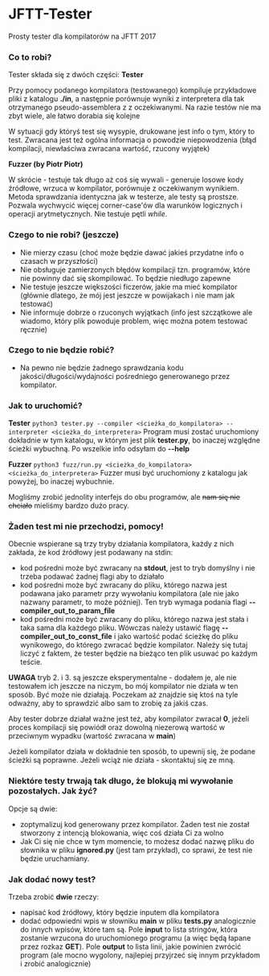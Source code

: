 # JFTT-Tester
Prosty tester dla kompilatorów na JFTT 2017

### Co to robi? ###
Tester składa się z dwóch części:
**Tester**

Przy pomocy podanego kompilatora (testowanego) kompiluje przykładowe pliki z katalogu **./in**, a następnie porównuje wyniki z interpretera dla tak otrzymanego pseudo-assemblera z z oczekiwanymi. Na razie testów nie ma zbyt wiele, ale łatwo dorabia się kolejne

W sytuacji gdy któryś test się wysypie, drukowane jest info o tym, który to test. Zwracana jest też ogólna informacja o powodzie niepowodzenia (błąd kompilacji, niewłaściwa zwracana wartość, rzucony wyjątek)


**Fuzzer (by Piotr Piotr)**

W skrócie - testuje tak długo aż coś się wywali - generuje losowe kody źródłowe, wrzuca w kompilator, porównuje z oczekiwanym wynikiem. Metoda sprawdzania identyczna jak w testerze, ale testy są prostsze. Pozwala wychwycić więcej corner-case'ów dla warunków logicznych i operacji arytmetycznych. Nie testuje pętli *while*.


### Czego to nie robi? (jeszcze) ###
* Nie mierzy czasu (choć może będzie dawać jakieś przydatne info o czasach w przyszłości)
* Nie obsługuje zamierzonych błędów kompilacji tzn. programów, które nie powinny dać się skompilować. To będzie niedługo zapewne
* Nie testuje jeszcze większości ficzerów, jakie ma mieć kompilator (głównie dlatego, że mój jest jeszcze w powijakach i nie mam jak testować)
* Nie informuje dobrze o rzuconych wyjątkach (info jest szczątkowe ale wiadomo, który plik powoduje problem, więc można potem testować ręcznie)

### Czego to nie będzie robić? ###
* Na pewno nie będzie żadnego sprawdzania kodu jakości/długości/wydajności pośredniego generowanego przez kompilator.


### Jak to uruchomić? ###
**Tester**
`python3 tester.py --compiler <ścieżka_do_kompilatora> --interpreter <ścieżka_do_interpretera>`
Program musi zostać uruchomiony dokładnie w tym katalogu, w którym jest plik **tester.py**, bo inaczej względne ścieżki wybuchną. Po wszelkie info odsyłam do **--help**

**Fuzzer**
`python3 fuzz/run.py <ścieżka_do_kompilatora> <ścieżka_do_interpretera>`
Fuzzer musi być uruchomiony z katalogu jak powyżej, bo inaczej wybuchnie.

Mogliśmy zrobić jednolity interfejs do obu programów, ale ~~nam się nie chciało~~ mieliśmy bardzo dużo pracy.

### Żaden test mi nie przechodzi, pomocy! ###
Obecnie wspierane są trzy tryby działania kompilatora, każdy z nich zakłada, że kod źródłowy jest podawany na stdin:
* kod pośredni może być zwracany na **stdout**, jest to tryb domyślny i nie trzeba podawać żadnej flagi aby to działało
* kod pośredni może być zwracany do pliku, którego nazwa jest podawana jako parametr przy wywołaniu kompilatora (ale nie jako nazwany parametr, to może później). Ten tryb wymaga podania flagi **--compiler_out_to_param_file**
* kod pośredni może być zwracany do pliku, którego nazwa jest stała i taka sama dla każdego pliku. Wówczas należy ustawić flagę **--compiler_out_to_const_file** i jako wartość podać ścieżkę do pliku wynikowego, do którego zwracać będzie kompilator. Należy się tutaj liczyć z faktem, że tester będzie na bieżąco ten plik usuwać po każdym teście.

**UWAGA** tryb 2. i 3. są jeszcze eksperymentalne - dodałem je, ale nie testowałem ich jeszcze na niczym, bo mój kompilator nie działa w ten sposób. Być może nie działają. Poczekam aż znajdzie się ktoś na tyle odważny, aby to sprawdzić albo sam to zrobię za jakiś czas.

Aby tester dobrze działał ważne jest też, aby kompilator zwracał **0**, jeżeli proces kompilacji się powiódł oraz dowolną niezerową wartość w przeciwnym wypadku (wartość zwracana w **main**)


Jeżeli kompilator działa w dokładnie ten sposób, to upewnij się, że podane ścieżki są poprawne. Jeżeli wciąż nie działa - skontaktuj się ze mną.


### Niektóre testy trwają tak długo, że blokują mi wywołanie pozostałych. Jak żyć? ###
Opcje są dwie:
* zoptymalizuj kod generowany przez kompilator. Żaden test nie został stworzony z intencją blokowania, więc coś działa Ci za wolno
* Jak Ci się nie chce w tym momencie, to możesz dodać nazwę pliku do słownika w pliku **ignored.py** (jest tam przykład), co sprawi, że test nie będzie uruchamiany.


### Jak dodać nowy test? ###
Trzeba zrobić **dwie** rzeczy:
* napisać kod źródłowy, który będzie inputem dla kompilatora
* dodać odpowiedni wpis w słowniku **main** w pliku **tests.py** analogicznie do innych wpisów, które tam są. Pole **input** to lista stringów, która zostanie wrzucona do uruchomionego programu (a więc będą łapane przez rozkaz **GET**). Pole **output** to lista linii, jakie powinien zwrócić program (ale mocno wygolony, najlepiej przyjrzeć się innym przykładom i zrobić analogicznie)
